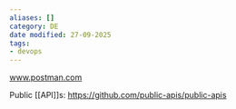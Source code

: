 ```yaml
---
aliases: []
category: DE
date modified: 27-09-2025
tags:
- devops
---
```

www.postman.com

Public [[API]]s:
https://github.com/public-apis/public-apis

